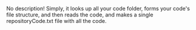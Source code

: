No description!
Simply, it looks up all your code folder, forms your code's file structure, and then reads the code, and makes a single repositoryCode.txt file with all the code.
